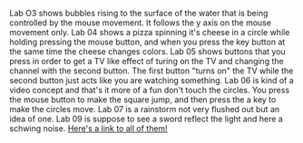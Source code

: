 Lab O3 shows bubbles rising to the surface of the water that is being controlled by the mouse movement. It follows the y axis on the mouse movement only.
Lab 04 shows a pizza spinning it's cheese in a circle while holding pressing the mouse button, and when you press the key button at the same time the cheese changes colors.
Lab 05 shows buttons that you press in order to get a TV like effect of turing on the TV and changing the channel with the second button. The first button "turns on" the TV while the second button just acts like you are watching something.
Lab 06 is kind of a video concept and that's it more of a fun don't touch the circles. You press the mouse button to make the square jump, and then press the a key to make the circles move.
Lab 07 is a rainstorm not very flushed out but an idea of one.
Lab 09 is suppose to see a sword reflect the light and here a schwing noise. [Here's a link to all of them!](https://github.com/XXNinjaCookie114/Mem/tree/gh_pages)
